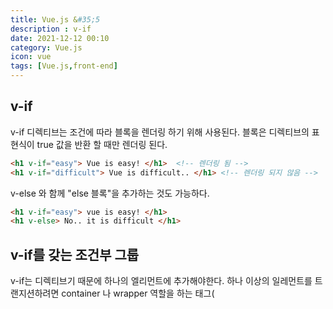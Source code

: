 ```yaml
---
title: Vue.js &#35;5
description : v-if
date: 2021-12-12 00:10
category: Vue.js
icon: vue
tags: [Vue.js,front-end]
---
```

## v-if

v-if 디렉티브는 조건에 따라 블록을 렌더링 하기 위해 사용된다. 블록은 디렉티브의 표현식이 true 값을 반환 할 때만 렌더링 된다.

```html
<h1 v-if="easy"> Vue is easy! </h1>  <!-- 렌더링 됨 -->
<h1 v-if="difficult"> Vue is difficult.. </h1> <!-- 렌더링 되지 않음 -->
```

v-else 와 함께 "else 블록"을 추가하는 것도 가능하다.

```html
<h1 v-if="easy"> vue is easy! </h1>
<h1 v-else> No.. it is difficult </h1>
```

## v-if를 갖는 조건부 그룹

v-if는 디렉티브기 때문에 하나의 엘리먼트에 추가해야한다. 하나 이상의 일레먼트를 트랜지션하려면 container 나 wrapper 역할을 하는 태그(<template>) 엘리먼트에 v-if를 사용하면 된다.
최종 런더링에는 <template> 엘리먼트가 포함되지 않는다.

```html
<template v-if="ok">
    <h1>Title</h1>
    <p> Paragraph </p>
    <p> Paragraph </p>
</template>
```

## v-else

v-else 디렉티브를 사용하여 v-if 에 대한 "else 블록"을 나타낼 수 도 있다.

```html
<div v-if="true"> 여기는 보여요 </div>
<div v-else> 여긴 안보여 </div>
```

v-else 엘리먼트는 v-if 엘리먼트 또는 v-else-if 엘리먼트 바로 뒤에 위치해야 인식 가능하다.

## v-else-if

v-else 와 마찬가지로, v-else-if 엘리먼트는 v-if 또는 v-else-if 엘리먼트 바로 뒤에 와야 한다.

```html
<div v-if="type == 'A'"> A </div>
<div v-else-if="type == 'B'"> B </div>
<div v-else-if="type == 'A'"> C </div>
<div v-else> nothing </div>
```

## v-show

엘리먼트를 조건부로 표시하기 위한 또 다른 옵션은 v-show 디렉티브이다. 

```html
<h1 v-show="true"> Hello Vue </h1>
```

차이점은 v-show 가 있는 엘리먼트는 항상 렌더링 되고 DOM에 남아있다.
v-show는 단순히 엘리먼트에 display Css 속성을 토글한다.